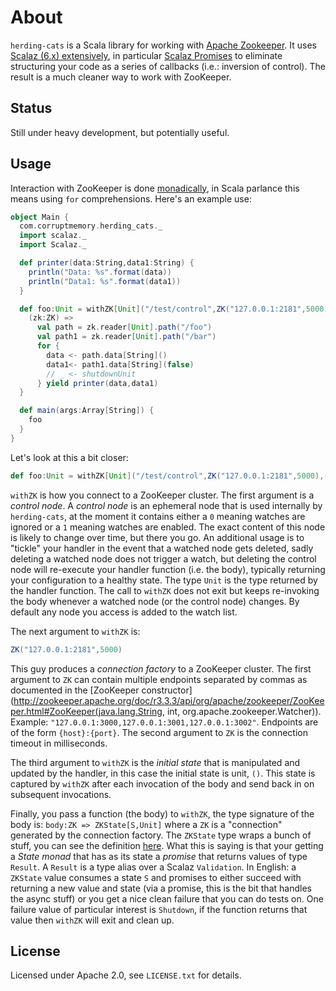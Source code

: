 # About

`herding-cats` is a Scala library for working with [Apache Zookeeper](http://zookeeper.apache.org/).  It uses
[Scalaz (6.x) extensively](http://code.google.com/p/scalaz/), in particular [Scalaz Promises](https://github.com/scalaz/scalaz/blob/master/core/src/main/scala/scalaz/concurrent/Promise.scala) to eliminate structuring your code as a
series of callbacks (i.e.: inversion of control).  The result is a much cleaner way to work with ZooKeeper.

## Status

Still under heavy development, but potentially useful.

## Usage

Interaction with ZooKeeper is done [monadically](http://en.wikipedia.org/wiki/Monad), in Scala parlance this means using
`for` comprehensions.  Here's an example use:

```scala
object Main {
  com.corruptmemory.herding_cats._
  import scalaz._
  import Scalaz._

  def printer(data:String,data1:String) {
    println("Data: %s".format(data))
    println("Data1: %s".format(data1))
  }

  def foo:Unit = withZK[Unit]("/test/control",ZK("127.0.0.1:2181",5000),()) {
    (zk:ZK) =>
      val path = zk.reader[Unit].path("/foo")
      val path1 = zk.reader[Unit].path("/bar")
      for {
        data <- path.data[String]()
        data1<- path1.data[String](false)
        // _ <- shutdownUnit
      } yield printer(data,data1)
  }

  def main(args:Array[String]) {
    foo
  }
}
```

Let's look at this a bit closer:

```scala
def foo:Unit = withZK[Unit]("/test/control",ZK("127.0.0.1:2181",5000),()) {
```

`withZK` is how you connect to a ZooKeeper cluster.  The first argument is a _control node_.  A _control node_
is an ephemeral node that is used internally by `herding-cats`, at the moment it contains either a `0` meaning
watches are ignored or a `1` meaning watches are enabled.  The exact content of this node is likely to change over
time, but there you go.  An additional usage is to "tickle" your handler in the event that a watched node gets deleted,
sadly deleting a watched node does not trigger a watch, but deleting the control node will re-execute your handler
function (i.e. the body), typically returning your configuration to a healthy state.  The type `Unit` is the type
returned by the handler function.  The call to `withZK` does not exit but keeps re-invoking the body whenever a
watched node (or the control node) changes.  By default any node you access is added to the watch list.

The next argument to `withZK` is:

```scala
ZK("127.0.0.1:2181",5000)
```

This guy produces a _connection factory_ to a ZooKeeper cluster.  The first argument to `ZK` can contain multiple endpoints
separated by commas as documented in the [ZooKeeper constructor](http://zookeeper.apache.org/doc/r3.3.3/api/org/apache/zookeeper/ZooKeeper.html#ZooKeeper(java.lang.String, int, org.apache.zookeeper.Watcher)).
Example: `"127.0.0.1:3000,127.0.0.1:3001,127.0.0.1:3002"`.  Endpoints are of the form `{host}:{port}`.  The second argument
to `ZK` is the connection timeout in milliseconds.

The third argument to `withZK` is the _initial state_ that is manipulated and updated by the handler, in this case the
initial state is unit, `()`.  This state is captured by `withZK` after each invocation of the body and send back in on
subsequent invocations.

Finally, you pass a function (the body) to `withZK`, the type signature of the body is: `body:ZK => ZKState[S,Unit]` where a `ZK` is a
"connection" generated by the connection factory.  The `ZKState` type wraps a bunch of stuff, you can see the definition [here](https://github.com/corruptmemory/herding-cats/blob/master/src/main/scala/zookeeper.scala#L31).  What this is saying is that your getting a _State monad_ that has as its state a _promise_
that returns values of type `Result`.  A `Result` is a type alias over a Scalaz `Validation`.  In English: a `ZKState` value consumes a state `S` and
promises to either succeed with returning a new value and state (via a promise, this is the bit that handles the async stuff) or you get a nice clean
failure that you can do tests on.  One failure value of particular interest is `Shutdown`, if the function returns that value then `withZK` will exit and
clean up.

## License

Licensed under Apache 2.0, see `LICENSE.txt` for details.
